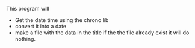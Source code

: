 This program will 
- Get the date time using the chrono lib
- convert it into a date
- make a file with the data in the title if the the file already exist it will do nothing.

